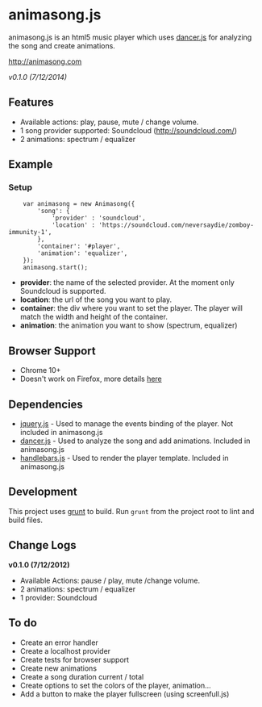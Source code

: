 animasong.js
======

animasong.js is an html5 music player which uses [dancer.js](https://github.com/jsantell/dancer.js/) for analyzing the song and create animations.

http://animasong.com

_v0.1.0 (7/12/2014)_

Features
---
* Available actions: play, pause, mute / change volume.
* 1 song provider supported: Soundcloud (http://soundcloud.com/)
* 2 animations: spectrum / equalizer

Example
---
### Setup
```
    var animasong = new Animasong({
        'song': {
            'provider' : 'soundcloud',
            'location' : 'https://soundcloud.com/neversaydie/zomboy-immunity-1',
        },
        'container': '#player',
        'animation': 'equalizer',
    });
    animasong.start();
```

* **provider**: the name of the selected provider. At the moment only Soundcloud is supported.
* **location**: the url of the song you want to play.
* **container**: the div where you want to set the player. The player will match the width and height of the container.
* **animation**: the animation you want to show (spectrum, equalizer)


Browser Support
----

* Chrome 10+
* Doesn't work on Firefox, more details [here](http://stackoverflow.com/questions/19708561/firefox-25and-audiocontext-createjavascriptnote-not-a-function)

Dependencies
---
* [jquery.js](https://github.com/jquery/jquery) - Used to manage the events binding of the player. Not included in animasong.js
* [dancer.js](https://github.com/jsantell/dancer.js/) - Used to analyze the song and add animations. Included in animasong.js
* [handlebars.js](https://github.com/wycats/handlebars.js/) - Used to render the player template. Included in animasong.js

Development
---
This project uses [grunt](https://github.com/cowboy/grunt) to build. Run `grunt` from the project root to lint and build files.

Change Logs
---

**v0.1.0 (7/12/2012)**

* Available Actions: pause / play, mute /change volume.
* 2 animations: spectrum / equalizer
* 1 provider: Soundcloud

To do
---
* Create an error handler
* Create a localhost provider
* Create tests for browser support
* Create new animations
* Create a song duration current / total
* Create options to set the colors of the player, animation...
* Add a button to make the player fullscreen (using screenfull.js)
